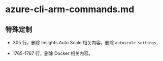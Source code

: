 # azure-cli-arm-commands.md

## 特殊定制

* 305 行，删除 Insights Auto Scale 相关内容，删除 `autoscale settings,`

* 1765-1767 行，删除 Docker 相关内容。